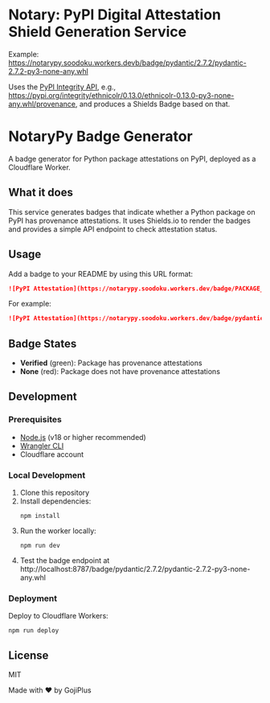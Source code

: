# Notary: PyPI Digital Attestation Shield Generation Service

Example: https://notarypy.soodoku.workers.devb/badge/pydantic/2.7.2/pydantic-2.7.2-py3-none-any.whl

Uses the [PyPI Integrity API](https://docs.pypi.org/api/integrity/), e.g., https://pypi.org/integrity/ethnicolr/0.13.0/ethnicolr-0.13.0-py3-none-any.whl/provenance, and produces a Shields Badge based on that.

# NotaryPy Badge Generator

A badge generator for Python package attestations on PyPI, deployed as a Cloudflare Worker.

## What it does

This service generates badges that indicate whether a Python package on PyPI has provenance attestations. It uses Shields.io to render the badges and provides a simple API endpoint to check attestation status.

## Usage

Add a badge to your README by using this URL format:

```markdown
![PyPI Attestation](https://notarypy.soodoku.workers.dev/badge/PACKAGE_NAME/VERSION/FILENAME)
```

For example:

```markdown
![PyPI Attestation](https://notarypy.soodoku.workers.dev/badge/pydantic/2.7.2/pydantic-2.7.2-py3-none-any.whl)
```

## Badge States

- **Verified** (green): Package has provenance attestations
- **None** (red): Package does not have provenance attestations

## Development

### Prerequisites

- [Node.js](https://nodejs.org/) (v18 or higher recommended)
- [Wrangler CLI](https://developers.cloudflare.com/workers/wrangler/install-and-update/)
- Cloudflare account

### Local Development

1. Clone this repository
2. Install dependencies:
   ```
   npm install
   ```
3. Run the worker locally:
   ```
   npm run dev
   ```
4. Test the badge endpoint at http://localhost:8787/badge/pydantic/2.7.2/pydantic-2.7.2-py3-none-any.whl

### Deployment

Deploy to Cloudflare Workers:

```
npm run deploy
```

## License

MIT

Made with ❤️ by GojiPlus
